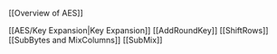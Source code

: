 
[[Overview of AES]]

[[AES/Key Expansion|Key Expansion]]
[[AddRoundKey]]
[[ShiftRows]]
[[SubBytes and MixColumns]]
[[SubMix]]














